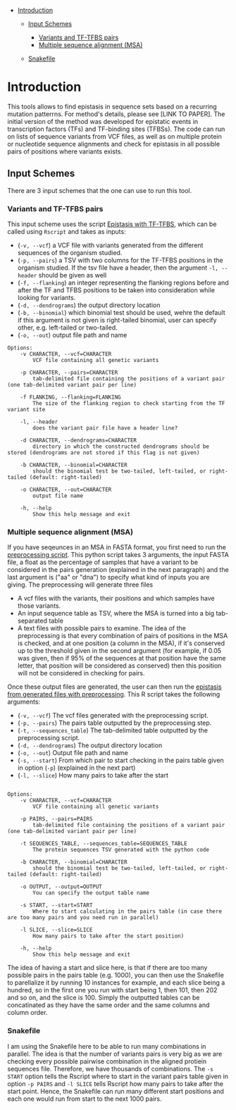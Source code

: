 
- [Introduction](#introduction)
  * [Input Schemes](#input-schemes)
    + [Variants and TF-TFBS pairs](#variants-and-tf-tfbs-pairs)
    + [Multiple sequence alignment (MSA)](#multiple-sequence-alignment-(MSA))

  * [Snakefile](#snakefile)

# Introduction
This tools allows to find epistasis in sequence sets based on a recurring mutation patterrns. For method's details, please see [LINK TO PAPER]. The initial version of the method was developed for epistatic events in transcription factors (TFs) and TF-binding sites (TFBSs).
The code can run on lists of sequence variants from VCF files, as well as on multiple protein or nucleotide sequence alignments and check for epistasis in all possible pairs of positions where variants exists.

## Input Schemes
There are 3 input schemes that the one can use to run this tool.

### Variants and TF-TFBS pairs
This input scheme uses the script [Epistasis with TF-TFBS](epistasis_with_TF_TFBS.R), which can be called using `Rscript` and takes as inputs:
- (`-v, --vcf`) a VCF file with variants generated from the different sequences of the organism studied.
- (`-p, --pairs`) a TSV with two columns for the TF-TFBS positions in the organism studied. If the tsv file have a header, then the argument `-l, --header` should be given as well
- (`-f, --flanking`) an integer representing the flanking regions before and after the TF and TFBS positions to be taken into consideration while looking for variants.
- (`-d, --dendrograms`) the output directory location
- (`-b, --binomial`) which binomial test should be used, wehre the default if this argument is not given is right-tailed binomial, user can specify other, e.g. left-tailed or two-tailed.
- (`-o, --out`) output file path and name

```shell script
Options:
	-v CHARACTER, --vcf=CHARACTER
		VCF file containing all genetic variants

	-p CHARACTER, --pairs=CHARACTER
		tab-delimited file containing the positions of a variant pair (one tab-delimited variant pair per line)

	-f FLANKING, --flanking=FLANKING
		The size of the flanking region to check starting from the TF variant site

	-l, --header
		does the variant pair file have a header line?

	-d CHARACTER, --dendrograms=CHARACTER
		directory in which the constructed dendrograms should be stored (dendrograms are not stored if this flag is not given)

	-b CHARACTER, --binomial=CHARACTER
		should the binomial test be two-tailed, left-tailed, or right-tailed (default: right-tailed)

	-o CHARACTER, --out=CHARACTER
		output file name

	-h, --help
		Show this help message and exit

```
### Multiple sequence alignment (MSA)
If you have seqeunces in an MSA in FASTA format, you first need to run the [preprocessing script](preprocessing_msa.py). This python script takes 3 arguments, the input FASTA file, a float as the percentage of samples that have a variant to be considered in the pairs generation (explained in the next paragraph) and the last argument is ("aa" or "dna") to specify what kind of inputs you are giving.
The preprocessing will generate three files
* A vcf files with the variants, their positions and which samples have those variants.
* An input sequence table as TSV, where the MSA is turned into a big tab-separated table
* A text files with possible pairs to examine.
The idea of the preprocessing is that every combination of pairs of positions in the MSA is checked, and at one position (a column in the MSA), if it's conserved up to the threshold given in the second argument (for example, if 0.05 was given, then if 95% of the sequences at that position have the same letter, that position will be considered as conserved) then this position will not be considered in checking for pairs. 

Once these output files are generated, the user can then run the [epistasis from generated files with preprocessing](epistasis_with_generated_preprocess.R). This R script takes the following arguments:
- (`-v, --vcf`) The vcf files generated with the preprocessing script.
- (`-p, --pairs`) The pairs table outputted by the preprocessing step.
- (`-t, --sequences_table`) The tab-delimited table outputted by the preprocessing script.
- (`-d, --dendrograms`) The output directory location
- (`-o, --out`) Output file path and name
- (`-s, --start`) From which pair to start checking in the pairs table given in option (`-p`) (explained in the next part)
- (`-l, --slice`) How many pairs to take after the start

```shell script

Options:
	-v CHARACTER, --vcf=CHARACTER
		VCF file containing all genetic variants

	-p PAIRS, --pairs=PAIRS
		tab-delimited file containing the positions of a variant pair (one tab-delimited variant pair per line)

	-t SEQUENCES_TABLE, --sequences_table=SEQUENCES_TABLE
		The protein sequences TSV generated with the python code

	-b CHARACTER, --binomial=CHARACTER
		should the binomial test be two-tailed, left-tailed, or right-tailed (default: right-tailed)

	-o OUTPUT, --output=OUTPUT
		You can specify the output table name

	-s START, --start=START
		Where to start calculating in the pairs table (in case there are too many pairs and you need run in parallel)

	-l SLICE, --slice=SLICE
		How many pairs to take after the start position)

	-h, --help
		Show this help message and exit

```

The idea of having a start and slice here, is that if there are too many possible pairs in the pairs table (e.g. 1000), you can then use the Snakefile to parellalize it by running 10 instances for example, and each slice being a hundred, so in the first one you run with start being 1, then 101, then 202 and so on, and the slice is 100. Simply the outputted tables can be concatinated as they have the same order and the same columns and column order.

<!-- ### Running the dendrogram algorithm on a VCF file with variants
Available options for [dendrogram based algorithm](dendrogram-based_algorithm.R)
```shell script
    Options:
	-v CHARACTER, --vcf=CHARACTER
		VCF file containing all genetic variants

	-p CHARACTER, --pairs=CHARACTER
		tab-delimited file containing the positions of a variant pair (one tab-delimited variant pair per line)

	-f FLANKING, --flanking=FLANKING
		The size of the flanking region to check starting from the TF variant site

	-l, --header
		does the variant pair file have a header line?

	-d CHARACTER, --dendrograms=CHARACTER
		directory in which the constructed dendrograms should be stored (dendrograms are not stored if this flag is not given)

	-b CHARACTER, --binomial=CHARACTER
		should the binomial test be two-tailed, left-tailed, or right-tailed (default: right-tailed)

	-o CHARACTER, --out=CHARACTER
		output file name

	-h, --help
		Show this help message and exit
```
### Running the dendrogram algorithm on aligned protein sequences
First, you need to use the preprocessing Python script on the aligned protein sequences to generate a "fake" VCF table file, a table for all possible pairs, and a matrix for all the sequences and position needed for filtering when running the R script.
The [proprocessing script](preprocess_proteins.py) only takes one argument which is the path to the aligned protein sequences file.
Available options for the [protein R script](protein_dendrogram_algorithm.R):
Options:
	-v CHARACTER, --vcf=CHARACTER
		VCF file containing all genetic variants

	-f FUNCTIONS, --functions=FUNCTIONS
		Path to the functions script

	-p PAIRS, --pairs=PAIRS
		tab-delimited file containing the positions of a variant pair (one tab-delimited variant pair per line)

	-r PROTEINS, --proteins=PROTEINS
		The protein sequences TSV generated with the python code

	-o OUTPUT, --output=OUTPUT
		You can specify the output table name

	-s START, --start=START
		Where to start calculating in the pairs table (in case there are too many pairs and you need run in parallel)

	-h, --help
		Show this help message and exit

For the first 3 options, the files are generated with the Python preprocessing script. The start is just an integer, because there are many combinations and it might take sometimes, to run in parallel you can give from which row in the available pairs table to start from and the script will run the next 1000 pairs and otuput the results in a table named according to the output option. For example, the variant pairs tables have 3320 lines, you can run 4 processes one with 1 as the start, another with 1001, another with 2002, and the last with 3003 which will run from 3003 to the end which 3320. This way one can run 4 processes in parallele then just merge the output tsv files using something like `sed 1d file.tsv  >> all.tsv` so you can remove the header and append the rest of the lines to `all.tsv`. -->

### Snakefile
I am using the Snakefile here to be able to run many combinations in parallel. The idea is that the number of variants pairs is very big as we are checking every possible pairwise combination in the aligned protiein sequences file. Therefore, we have thousands of combinations. The `-s START` option tells the Rscript where to start in the variant pairs table given in option `-p PAIRS` and `-l SLICE` tells Rscript how many pairs to take after the start point. Hence, the Snakefile can run many different start positions and each one would run from start to the next 1000 pairs.
